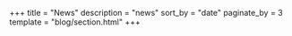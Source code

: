 +++
title = "News"
description = "news"
sort_by = "date"
paginate_by = 3
template = "blog/section.html"
+++
